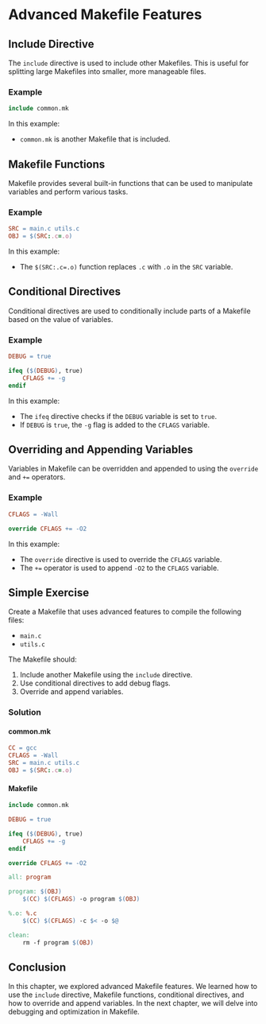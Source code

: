 # Advanced Makefile Features

## Include Directive
The `include` directive is used to include other Makefiles. This is useful for splitting large Makefiles into smaller, more manageable files.

### Example
```makefile
include common.mk
```

In this example:
- `common.mk` is another Makefile that is included.

## Makefile Functions
Makefile provides several built-in functions that can be used to manipulate variables and perform various tasks.

### Example
```makefile
SRC = main.c utils.c
OBJ = $(SRC:.c=.o)
```

In this example:
- The `$(SRC:.c=.o)` function replaces `.c` with `.o` in the `SRC` variable.

## Conditional Directives
Conditional directives are used to conditionally include parts of a Makefile based on the value of variables.

### Example
```makefile
DEBUG = true

ifeq ($(DEBUG), true)
    CFLAGS += -g
endif
```

In this example:
- The `ifeq` directive checks if the `DEBUG` variable is set to `true`.
- If `DEBUG` is `true`, the `-g` flag is added to the `CFLAGS` variable.

## Overriding and Appending Variables
Variables in Makefile can be overridden and appended to using the `override` and `+=` operators.

### Example
```makefile
CFLAGS = -Wall

override CFLAGS += -O2
```

In this example:
- The `override` directive is used to override the `CFLAGS` variable.
- The `+=` operator is used to append `-O2` to the `CFLAGS` variable.

## Simple Exercise
Create a Makefile that uses advanced features to compile the following files:
- `main.c`
- `utils.c`

The Makefile should:
1. Include another Makefile using the `include` directive.
2. Use conditional directives to add debug flags.
3. Override and append variables.

### Solution
#### common.mk
```makefile
CC = gcc
CFLAGS = -Wall
SRC = main.c utils.c
OBJ = $(SRC:.c=.o)
```

#### Makefile
```makefile
include common.mk

DEBUG = true

ifeq ($(DEBUG), true)
    CFLAGS += -g
endif

override CFLAGS += -O2

all: program

program: $(OBJ)
    $(CC) $(CFLAGS) -o program $(OBJ)

%.o: %.c
    $(CC) $(CFLAGS) -c $< -o $@

clean:
    rm -f program $(OBJ)
```

## Conclusion
In this chapter, we explored advanced Makefile features. We learned how to use the `include` directive, Makefile functions, conditional directives, and how to override and append variables. In the next chapter, we will delve into debugging and optimization in Makefile.
